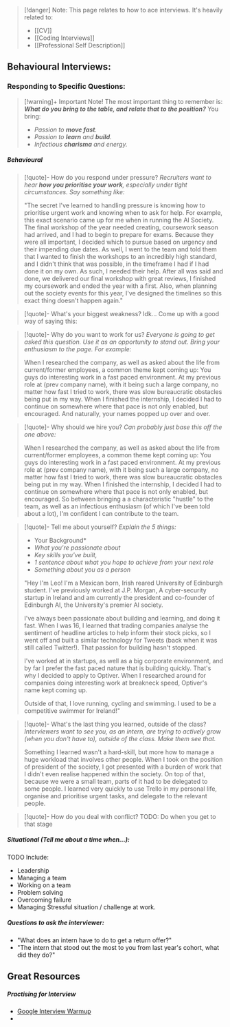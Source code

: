> [!danger] Note:
> This page relates to how to ace interviews. It's heavily related to:
> - [[CV]]
> - [[Coding Interviews]]
> - [[Professional Self Description]]

## Behavioural Interviews:
### Responding to Specific Questions:
> [!warning]+ Important Note!
> The most important thing to remember is: ***What do you bring to the table, and relate that to the position?*** 
> You bring:
> - *Passion to **move fast**.*
> - *Passion to **learn** and **build**.*
> - *Infectious **charisma** and energy.*
##### Behavioural
> [!quote]- How do you respond under pressure?
> *Recruiters want to hear **how you prioritise your work**, especially under tight circumstances. Say something like:*
> 
> "The secret I've learned to handling pressure is knowing how to prioritise urgent work and knowing when to ask for help. For example, this exact scenario came up for me when in running the AI Society. The final workshop of the year needed creating, coursework season had arrived, and I had to begin to prepare for exams. Because they were all important, I decided which to pursue based on urgency and their impending due dates. As well, I went to the team and told them that I wanted to finish the workshops to an incredibly high standard, and I didn't think that was possible, in the timeframe I had if I had done it on my own. As such, I needed their help. After all was said and done, we delivered our final workshop with great reviews, I finished my coursework and ended the year with a first. Also, when planning out the society events for this year, I've designed the timelines so this exact thing doesn't happen again."

> [!quote]- What's your biggest weakness?
> Idk... Come up with a good way of saying this:

> [!quote]- Why do you want to work for us?
> *Everyone is going to get asked this question. Use it as an opportunity to stand out. Bring your enthusiasm to the page. For example:*
> 
> When I researched the company, as well as asked about the life from current/former employees, a common theme kept coming up: You guys do interesting work in a fast paced environment. At my previous role at (prev company name), with it being such a large company, no matter how fast I tried to work, there was slow bureaucratic obstacles being put in my way. When I finished the internship, I decided I had to continue on somewhere where that pace is not only enabled, but encouraged. And naturally, your names popped up over and over.

> [!quote]- Why should we hire you?
> *Can probably just base this off the one above:*
> 
> When I researched the company, as well as asked about the life from current/former employees, a common theme kept coming up: You guys do interesting work in a fast paced environment. At my previous role at (prev company name), with it being such a large company, no matter how fast I tried to work, there was slow bureaucratic obstacles being put in my way. When I finished the internship, I decided I had to continue on somewhere where that pace is not only enabled, but encouraged. So between bringing a a characteristic "hustle" to the team, as well as an infectious enthusiasm (of which I've been told about a lot), I'm confident I can contribute to the team.

> [!quote]- Tell me about yourself?
> *Explain the 5 things:* 
> - Your Background* 
> - *What you're passionate about* 
> - *Key skills you've built,* 
> - *1 sentence about what you hope to achieve from your next role*
> - *Something about you as a person*
>   
> "Hey I'm Leo! I'm a Mexican born, Irish reared University of Edinburgh student. I've previously worked at J.P. Morgan, A cyber-security startup in Ireland and am currently the president and co-founder of Edinburgh AI, the University's premier AI society. 
> 
> I've always been passionate about building and learning, and doing it fast. When I was 16, I learned that trading companies analyse the sentiment of headline articles to help inform their stock picks, so I went off and built a similar technology for Tweets (back when it was still called Twitter!). That passion for building hasn't stopped. 
> 
> I've worked at in startups, as well as a big corporate environment, and by far I prefer the fast paced nature that is building quickly. That's why I decided to apply to Optiver. When I researched around for companies doing interesting work at breakneck speed, Optiver's name kept coming up. 
> 
> Outside of that, I love running, cycling and swimming. I used to be a competitive swimmer for Ireland!"

> [!quote]- What's the last thing you learned, outside of the class? 
> *Interviewers want to see you, as an intern, are trying to actively grow (when you don't have to), outside of the class. Make them see that.*
> 
> Something I learned wasn't a hard-skill, but more how to manage a huge workload that involves other people. When I took on the position of president of the society, I got presented with a burden of work that I didn't even realise happened within the society. On top of that, because we were a small team, parts of it had to be delegated to some people. I learned very quickly to use Trello in my personal life, organise and prioritise urgent tasks, and delegate to the relevant people. 

> [!quote]- How do you deal with conflict?
> TODO: Do when you get to that stage


##### Situational (Tell me about a time when...):
TODO Include:
- Leadership
- Managing a team
- Working on a team
- Problem solving
- Overcoming failure
- Managing Stressful situation / challenge at work. 

##### Questions to ask the interviewer:
- "What does an intern have to do to get a return offer?"
- "The intern that stood out the most to you from last year's cohort, what did they do?"


## Great Resources
##### Practising for Interview
- [Google Interview Warmup](https://grow.google/certificates/interview-warmup/)
- 
